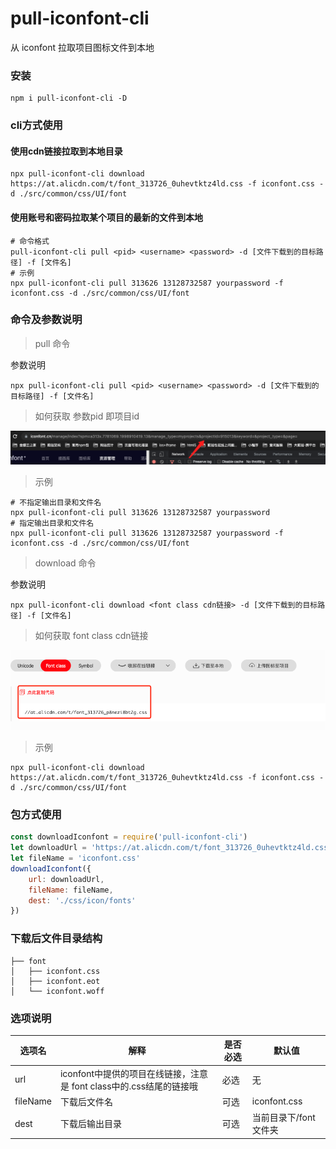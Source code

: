 # pull-iconfont-cli

从 iconfont 拉取项目图标文件到本地

### 安装

```
npm i pull-iconfont-cli -D
```
### cli方式使用


#### 使用cdn链接拉取到本地目录

```shell
npx pull-iconfont-cli download https://at.alicdn.com/t/font_313726_0uhevtktz4ld.css -f iconfont.css -d ./src/common/css/UI/font
```


#### 使用账号和密码拉取某个项目的最新的文件到本地

```shell
# 命令格式
pull-iconfont-cli pull <pid> <username> <password> -d [文件下载到的目标路径] -f [文件名]
# 示例
npx pull-iconfont-cli pull 313626 13128732587 yourpassword -f iconfont.css -d ./src/common/css/UI/font
```

### 命令及参数说明

> pull 命令

参数说明
```
npx pull-iconfont-cli pull <pid> <username> <password> -d [文件下载到的目标路径] -f [文件名]
```

> 如何获取 参数pid 即项目id

![示例图片](./img/pid.png)

> 示例

```shell
# 不指定输出目录和文件名
npx pull-iconfont-cli pull 313626 13128732587 yourpassword
# 指定输出目录和文件名
npx pull-iconfont-cli pull 313626 13128732587 yourpassword -f iconfont.css -d ./src/common/css/UI/font
```

> download 命令

参数说明
```
npx pull-iconfont-cli download <font class cdn链接> -d [文件下载到的目标路径] -f [文件名]
```

> 如何获取 font class cdn链接

![示例图片](./img/cdn_ep.png)

> 示例

```
npx pull-iconfont-cli download https://at.alicdn.com/t/font_313726_0uhevtktz4ld.css -f iconfont.css -d ./src/common/css/UI/font
```

### 包方式使用
```javascript
const downloadIconfont = require('pull-iconfont-cli')
let downloadUrl = 'https://at.alicdn.com/t/font_313726_0uhevtktz4ld.css'
let fileName = 'iconfont.css'
downloadIconfont({
    url: downloadUrl,
    fileName: fileName,
    dest: './css/icon/fonts'
})
```
### 下载后文件目录结构


```shell
├── font
│   ├── iconfont.css
│   ├── iconfont.eot
│   └── iconfont.woff
```
### 选项说明

|  选项名   | 解释 | 是否必选  | 默认值 |
|  ----  | ---- | ----  |  ----  |
| url   | iconfont中提供的项目在线链接，注意是 font class中的.css结尾的链接哦 | 必选 | 无 |
| fileName | 下载后文件名  | 可选 | iconfont.css |
| dest   | 下载后输出目录 | 可选 | 当前目录下/font文件夹 |

